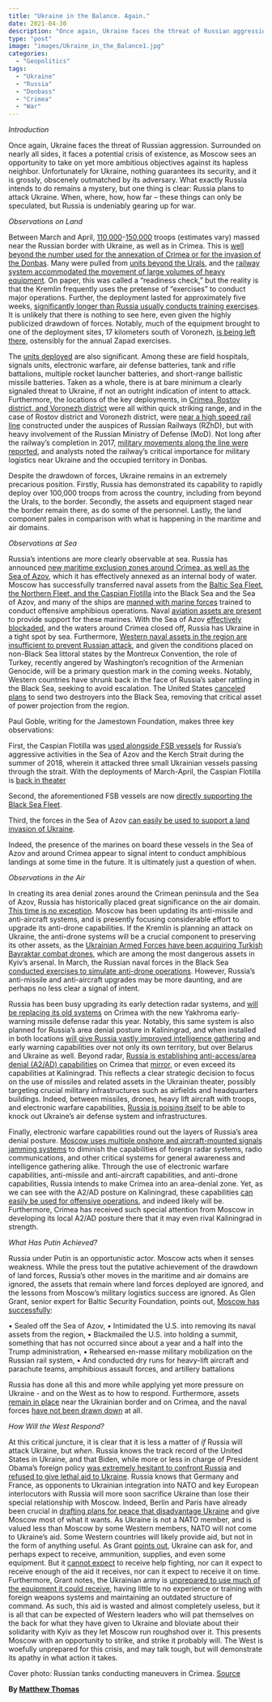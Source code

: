 ```yaml
---
title: "Ukraine in the Balance. Again."
date: 2021-04-30
description: "Once again, Ukraine faces the threat of Russian aggression. Surrounded on nearly all sides, it faces a potential crisis of existence, as Moscow sees an opportunity to take on yet more ambitious objectives against its hapless neighbor."
type: "post"
image: "images/Ukraine_in_the_Balance1.jpg"
categories:
  - "Geopolitics"
tags:
  - "Ukraine"
  - "Russia"
  - "Donbass"
  - "Crimea"
  - "War"
---
```


_Introduction_

Once again, Ukraine faces the threat of Russian aggression. Surrounded on nearly all sides, it faces a potential crisis of existence, as Moscow sees an opportunity to take on yet more ambitious objectives against its hapless neighbor. Unfortunately for Ukraine, nothing guarantees its security, and it is grossly, obscenely outmatched by its adversary. What exactly Russia intends to do remains a mystery, but one thing is clear: Russia plans to attack Ukraine. When, where, how, how far – these things can only be speculated, but Russia is undeniably gearing up for war.

_Observations on Land_

Between March and April, [110,000](https://jamestown.org/program/escalation-around-donbas-is-the-ukrainian-army-prepared-for-full-scale-russian-aggression/)-[150,000](https://www.reuters.com/world/europe/russian-military-build-up-near-ukraine-numbers-more-than-150000-troops-eus-2021-04-19/) troops (estimates vary) massed near the Russian border with Ukraine, as well as in Crimea. This is [well beyond the number used for the annexation of Crimea or for the invasion of the Donbas](https://jamestown.org/program/escalation-around-donbas-is-the-ukrainian-army-prepared-for-full-scale-russian-aggression/). Many were pulled from [units beyond the Urals](https://jamestown.org/program/declared-russian-troops-pull-out-did-the-kremlin-achieve-what-it-wanted/?fbclid=IwAR3pfA1KEJkEo5xVPaod5LadaXTQVxnC6vV9ZgETWgRfgX8tTTAoT4PbkDo), and the [railway system accommodated the movement of large volumes of heavy equipment](https://jamestown.org/program/declared-russian-troops-pull-out-did-the-kremlin-achieve-what-it-wanted/?fbclid=IwAR3pfA1KEJkEo5xVPaod5LadaXTQVxnC6vV9ZgETWgRfgX8tTTAoT4PbkDo). On paper, this was called a “readiness check,” but the reality is that the Kremlin frequently uses the pretense of “exercises” to conduct major operations. Further, the deployment lasted for approximately five weeks, [significantly longer than Russia usually conducts training exercises](https://www.csis.org/analysis/unpacking-russian-troop-buildup-along-ukraines-border). It is unlikely that there is nothing to see here, even given the highly publicized drawdown of forces. Notably, much of the equipment brought to one of the deployment sites, 17 kilometers south of Voronezh, [is being left there](https://www.csis.org/analysis/unpacking-russian-troop-buildup-along-ukraines-border), ostensibly for the annual Zapad exercises. 

The [units deployed](https://twitter.com/KofmanMichael/status/1382373261737086979) are also significant. Among these are field hospitals, signals units, electronic warfare, air defense batteries, tank and rifle battalions, multiple rocket launcher batteries, and short-range ballistic missile batteries. Taken as a whole, there is at bare minimum a clearly signaled threat to Ukraine, if not an outright indication of intent to attack. Furthermore, the locations of the key deployments, in [Crimea, Rostov district, and Voronezh district](https://www.rferl.org/a/russia-ukraine-military-buildup-larger-war-donbas/31208526.html) were all within quick striking range, and in the case of Rostov district and Voronezh district, were [near a high speed rail line](https://medium.com/dfrlab/choo-chooshka-new-russian-railway-and-military-movement-on-the-ukrainian-border-39070aacc0ef) constructed under the auspices of Russian Railways (RZhD), but with heavy involvement of the Russian Ministry of Defense (MoD). Not long after the railway’s completion in 2017, [military movements along the line were reported](https://medium.com/dfrlab/choo-chooshka-new-russian-railway-and-military-movement-on-the-ukrainian-border-39070aacc0ef), and analysts noted the railway’s critical importance for military logistics near Ukraine and the occupied territory in Donbas.

Despite the drawdown of forces, Ukraine remains in an extremely precarious position. Firstly, Russia has demonstrated its capability to rapidly deploy over 100,000 troops from across the country, including from beyond the Urals, to the border. Secondly, the assets and equipment staged near the border remain there, as do some of the personnel. Lastly, the land component pales in comparison with what is happening in the maritime and air domains. 

_Observations at Sea_

Russia’s intentions are more clearly observable at sea. Russia has announced [new maritime exclusion zones around Crimea, as well as the Sea of Azov](https://jamestown.org/program/moscow-pulls-back-land-forces-from-ukrainian-border-but-not-its-navy-in-black-sea/?fbclid=IwAR3KJIOmbtnqHDLC1jPGdLWMA3sqAX3g_gdMZWRiC8XYdq4RQOxJ8iKXDWk), which it has effectively annexed as an internal body of water. Moscow has successfully transferred naval assets from the [Baltic Sea Fleet, the Northern Fleet, and the Caspian Flotilla](https://jamestown.org/program/declared-russian-troops-pull-out-did-the-kremlin-achieve-what-it-wanted/?fbclid=IwAR3pfA1KEJkEo5xVPaod5LadaXTQVxnC6vV9ZgETWgRfgX8tTTAoT4PbkDo) into the Black Sea and the Sea of Azov, and many of the ships are [manned with marine forces](https://jamestown.org/program/moscow-pulls-back-land-forces-from-ukrainian-border-but-not-its-navy-in-black-sea/?fbclid=IwAR3KJIOmbtnqHDLC1jPGdLWMA3sqAX3g_gdMZWRiC8XYdq4RQOxJ8iKXDWk) trained to conduct offensive amphibious operations. Naval [aviation assets are present](https://jamestown.org/program/moscow-pulls-back-land-forces-from-ukrainian-border-but-not-its-navy-in-black-sea/?fbclid=IwAR3KJIOmbtnqHDLC1jPGdLWMA3sqAX3g_gdMZWRiC8XYdq4RQOxJ8iKXDWk) to provide support for these marines. With the Sea of Azov [effectively blockaded](https://jamestown.org/program/russia-effectively-seizes-control-of-sea-of-azov-threatening-ukraine/?fbclid=IwAR2QRPQryk6h26oTv3VHiiSO28LZFPiAJH1gZPnqKKKHO8K6FlhawZxgvn4), and the waters around Crimea closed off, Russia has Ukraine in a tight spot by sea. Furthermore, [Western naval assets in the region are insufficient to prevent Russian attack](https://jamestown.org/program/moscow-pulls-back-land-forces-from-ukrainian-border-but-not-its-navy-in-black-sea/?fbclid=IwAR3KJIOmbtnqHDLC1jPGdLWMA3sqAX3g_gdMZWRiC8XYdq4RQOxJ8iKXDWk), and given the conditions placed on non-Black Sea littoral states by the Montreux Convention, the role of Turkey, recently angered by Washington’s recognition of the Armenian Genocide, will be a primary question mark in the coming weeks. Notably, Western countries have shrunk back in the face of Russia’s saber rattling in the Black Sea, seeking to avoid escalation. The United States [canceled plans](https://www.politico.com/news/2021/04/15/us-navy-ukraine-russia-tensions-481897) to send two destroyers into the Black Sea, removing that critical asset of power projection from the region.

Paul Goble, writing for the Jamestown Foundation, makes three key observations: 

First, the Caspian Flotilla was [used alongside FSB vessels](https://jamestown.org/program/moscow-pulls-back-land-forces-from-ukrainian-border-but-not-its-navy-in-black-sea/?fbclid=IwAR3KJIOmbtnqHDLC1jPGdLWMA3sqAX3g_gdMZWRiC8XYdq4RQOxJ8iKXDWk) for Russia’s aggressive activities in the Sea of Azov and the Kerch Strait during the summer of 2018, wherein it attacked three small Ukrainian vessels passing through the strait. With the deployments of March-April, the Caspian Flotilla is [back in theater](https://jamestown.org/program/russia-effectively-seizes-control-of-sea-of-azov-threatening-ukraine/?fbclid=IwAR2QRPQryk6h26oTv3VHiiSO28LZFPiAJH1gZPnqKKKHO8K6FlhawZxgvn4)

Second, the aforementioned FSB vessels are now [directly supporting the Black Sea Fleet](https://jamestown.org/program/russia-effectively-seizes-control-of-sea-of-azov-threatening-ukraine/?fbclid=IwAR2QRPQryk6h26oTv3VHiiSO28LZFPiAJH1gZPnqKKKHO8K6FlhawZxgvn4).

Third, the forces in the Sea of Azov [can easily be used to support a land invasion of Ukraine](https://jamestown.org/program/russia-effectively-seizes-control-of-sea-of-azov-threatening-ukraine/?fbclid=IwAR2QRPQryk6h26oTv3VHiiSO28LZFPiAJH1gZPnqKKKHO8K6FlhawZxgvn4).

Indeed, the presence of the marines on board these vessels in the Sea of Azov and around Crimea appear to signal intent to conduct amphibious landings at some time in the future. It is ultimately just a question of when. 

_Observations in the Air_

In creating its area denial zones around the Crimean peninsula and the Sea of Azov, Russia has historically placed great significance on the air domain. [This time is no exception](https://jamestown.org/program/crimea-the-expanding-military-capabilities-of-russias-area-denial-zone-in-the-black-sea/). Moscow has been updating its anti-missile and anti-aircraft systems, and is presently focusing considerable effort to upgrade its anti-drone capabilities. If the Kremlin is planning an attack on Ukraine, the anti-drone systems will be a crucial component to preserving its other assets, as the [Ukrainian Armed Forces have been acquiring Turkish Bayraktar combat drones](https://jamestown.org/program/crimea-the-expanding-military-capabilities-of-russias-area-denial-zone-in-the-black-sea/), which are among the most dangerous assets in Kyiv’s arsenal. In March, the Russian naval forces in the Black Sea [conducted exercises to simulate anti-drone operations](https://jamestown.org/program/crimea-the-expanding-military-capabilities-of-russias-area-denial-zone-in-the-black-sea/). However, Russia’s anti-missile and anti-aircraft upgrades may be more daunting, and are perhaps no less clear a signal of intent.

Russia has been busy upgrading its early detection radar systems, and [will be replacing its old systems](https://jamestown.org/program/crimea-the-expanding-military-capabilities-of-russias-area-denial-zone-in-the-black-sea/) on Crimea with the new Yakhroma early-warning missile defense radar this year. Notably, this same system is also planned for Russia’s area denial posture in Kaliningrad, and when installed in both locations [will give Russia vastly improved intelligence gathering](https://jamestown.org/program/crimea-the-expanding-military-capabilities-of-russias-area-denial-zone-in-the-black-sea/) and early warning capabilities over not only its own territory, but over Belarus and Ukraine as well. Beyond radar, [Russia is establishing anti-access/area denial (A2/AD) capabilities](https://jamestown.org/program/crimea-the-expanding-military-capabilities-of-russias-area-denial-zone-in-the-black-sea/) on Crimea that [mirror](https://www.fpri.org/article/2020/07/maritime-security-issues-in-the-baltic-sea-region/), or even exceed its capabilities at Kaliningrad. This reflects a clear strategic decision to focus on the use of missiles and related assets in the Ukrainian theater, possibly targeting crucial military infrastructures such as airfields and headquarters buildings. Indeed, between missiles, drones, heavy lift aircraft with troops, and electronic warfare capabilities, [Russia is poising itself](https://www.youtube.com/watch?v=BzdrzeXs6Do) to be able to knock out Ukraine’s air defense system and infrastructures.

Finally, electronic warfare capabilities round out the layers of Russia’s area denial posture. [Moscow uses multiple onshore and aircraft-mounted signals jamming systems](https://jamestown.org/program/crimea-the-expanding-military-capabilities-of-russias-area-denial-zone-in-the-black-sea/) to diminish the capabilities of foreign radar systems, radio communications, and other critical systems for general awareness and intelligence gathering alike. Through the use of electronic warfare capabilities, anti-missile and anti-aircraft capabilities, and anti-drone capabilities, Russia intends to make Crimea into an area-denial zone. Yet, as we can see with the A2/AD posture on Kaliningrad, these capabilities [can easily be used for offensive operations](https://www.fpri.org/article/2020/07/maritime-security-issues-in-the-baltic-sea-region/), and indeed likely will be. Furthermore, Crimea has received such special attention from Moscow in developing its local A2/AD posture there that it may even rival Kaliningrad in strength. 

_What Has Putin Achieved?_

Russia under Putin is an opportunistic actor. Moscow acts when it senses weakness. While the press tout the putative achievement of the drawdown of land forces, Russia’s other moves in the maritime and air domains are ignored, the assets that remain where land forces deployed are ignored, and the lessons from Moscow’s military logistics success are ignored. As Glen Grant, senior expert for Baltic Security Foundation, points out, [Moscow has successfully](https://www.facebook.com/glen.grant.908/posts/10165767361330112):

•	Sealed off the Sea of Azov,
•	Intimidated the U.S. into removing its naval assets from the region,
•	Blackmailed the U.S. into holding a summit, something that has not occurred since about a year and a half into the Trump administration,
•	Rehearsed en-masse military mobilization on the Russian rail system,
•	And conducted dry runs for heavy-lift aircraft and parachute teams, amphibious assault forces, and artillery battalions

Russia has done all this and more while applying yet more pressure on Ukraine - and on the West as to how to respond. Furthermore, assets [remain in place](https://jamestown.org/program/escalation-around-donbas-is-the-ukrainian-army-prepared-for-full-scale-russian-aggression/) near the Ukrainian border and on Crimea, and the naval forces [have not been drawn down](https://jamestown.org/program/declared-russian-troops-pull-out-did-the-kremlin-achieve-what-it-wanted/?fbclid=IwAR3pfA1KEJkEo5xVPaod5LadaXTQVxnC6vV9ZgETWgRfgX8tTTAoT4PbkDo) at all. 

_How Will the West Respond?_

At this critical juncture, it is clear that it is less a matter of _if_ Russia will attack Ukraine, but _when_. Russia knows the track record of the United States in Ukraine, and that Biden, while more or less in charge of President Obama’s foreign policy [was extremely hesitant to confront Russia](https://www.brookings.edu/blog/order-from-chaos/2018/03/05/dont-rehabilitate-obama-on-russia/) and [refused to give lethal aid to Ukraine](https://www.brookings.edu/blog/order-from-chaos/2018/03/05/dont-rehabilitate-obama-on-russia/). Russia knows that Germany and France, as opponents to Ukrainian integration into NATO and key European interlocutors with Russia will more soon sacrifice Ukraine than lose their special relationship with Moscow. Indeed, Berlin and Paris have already been crucial in [drafting plans for peace that disadvantage Ukraine](https://jamestown.org/program/russia-entraps-ukraines-president-in-the-steinmeier-formula/) and give Moscow most of what it wants. As Ukraine is not a NATO member, and is valued less than Moscow by some Western members, NATO will not come to Ukraine’s aid. Some Western countries will likely provide aid, but not in the form of anything useful. As Grant [points out](https://www.youtube.com/watch?v=BzdrzeXs6Do), Ukraine can ask for, and perhaps expect to receive, ammunition, supplies, and even some equipment. But it [cannot expect](https://www.youtube.com/watch?v=BzdrzeXs6Do) to receive help fighting, nor can it expect to receive enough of the aid it receives, nor can it expect to receive it on time. Furthermore, Grant notes, the Ukrainian army is [unprepared to use much of the equipment it could receive](https://www.youtube.com/watch?v=BzdrzeXs6Do), having little to no experience or training with foreign weapons systems and maintaining an outdated structure of command. As such, this aid is wasted and almost completely useless, but it is all that can be expected of Western leaders who will pat themselves on the back for what they have given to Ukraine and bloviate about their solidarity with Kyiv as they let Moscow run roughshod over it. This presents Moscow with an opportunity to strike, and strike it probably will. The West is woefully unprepared for this crisis, and may talk tough, but will demonstrate its apathy in what action it takes. 

Cover photo: Russian tanks conducting maneuvers in Crimea. [Source](https://www.bbc.com/news/world-europe-56616778)

**By [Matthew Thomas](../our_team)**
